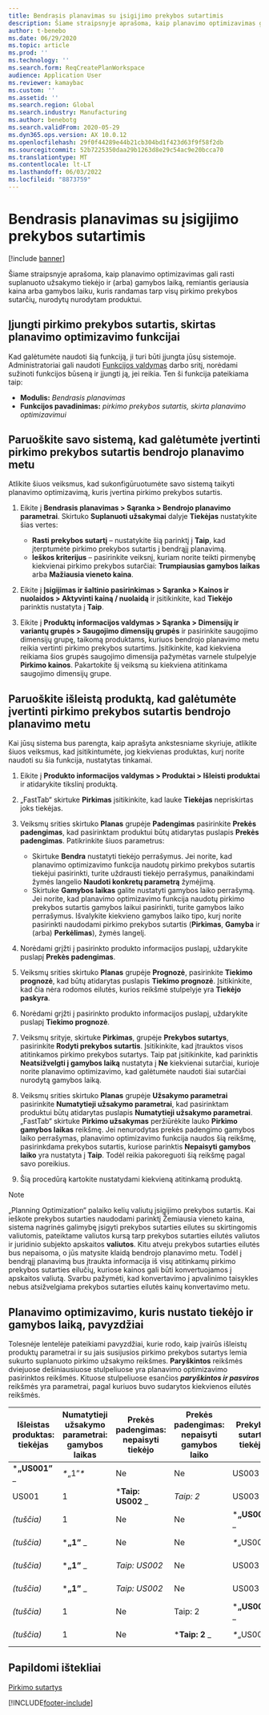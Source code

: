 ```yaml
---
title: Bendrasis planavimas su įsigijimo prekybos sutartimis
description: Šiame straipsnyje aprašoma, kaip planavimo optimizavimas gali rasti suplanuoto užsakymo tiekėjo ir (arba) gamybos laiką, remiantis geriausia kaina arba gamybos laiku, rastų pirkimo prekybos sutartyse.
author: t-benebo
ms.date: 06/29/2020
ms.topic: article
ms.prod: ''
ms.technology: ''
ms.search.form: ReqCreatePlanWorkspace
audience: Application User
ms.reviewer: kamaybac
ms.custom: ''
ms.assetid: ''
ms.search.region: Global
ms.search.industry: Manufacturing
ms.author: benebotg
ms.search.validFrom: 2020-05-29
ms.dyn365.ops.version: AX 10.0.12
ms.openlocfilehash: 29f0f44289e44b21cb304bd1f423d63f9f58f2db
ms.sourcegitcommit: 52b7225350daa29b1263d8e29c54ac9e20bcca70
ms.translationtype: MT
ms.contentlocale: lt-LT
ms.lasthandoff: 06/03/2022
ms.locfileid: "8873759"
---
```

# <a name="master-planning-with-purchase-trade-agreements"></a>Bendrasis planavimas su įsigijimo prekybos sutartimis

[!include [banner](../../includes/banner.md)]

Šiame straipsnyje aprašoma, kaip planavimo optimizavimas gali rasti suplanuoto užsakymo tiekėjo ir (arba) gamybos laiką, remiantis geriausia kaina arba gamybos laiku, kuris randamas tarp visų pirkimo prekybos sutarčių, nurodytų nurodytam produktui.

## <a name="turn-on-the-purchase-trade-agreements-for-planning-optimization-feature"></a>Įjungti pirkimo prekybos sutartis, skirtas planavimo optimizavimo funkcijai

Kad galėtumėte naudoti šią funkciją, ji turi būti įjungta jūsų sistemoje. Administratoriai gali naudoti [Funkcijos valdymas](../../../fin-ops-core/fin-ops/get-started/feature-management/feature-management-overview.md) darbo sritį, norėdami sužinoti funkcijos būseną ir įjungti ją, jei reikia. Ten ši funkcija pateikiama taip:

- **Modulis:** *Bendrasis planavimas*
- **Funkcijos pavadinimas:** *pirkimo prekybos sutartis, skirta planavimo optimizavimui*

## <a name="prepare-your-system-to-evaluate-purchase-trade-agreements-during-master-planning"></a>Paruoškite savo sistemą, kad galėtumėte įvertinti pirkimo prekybos sutartis bendrojo planavimo metu

Atlikite šiuos veiksmus, kad sukonfigūruotumėte savo sistemą taikyti planavimo optimizavimą, kuris įvertina pirkimo prekybos sutartis.

1. Eikite į **Bendrasis planavimas \> Sąranka \> Bendrojo planavimo parametrai**. Skirtuko **Suplanuoti užsakymai** dalyje **Tiekėjas** nustatykite šias vertes:

    - **Rasti prekybos sutartį** – nustatykite šią parinktį į **Taip**, kad įterptumėte pirkimo prekybos sutartis į bendrąjį planavimą.
    - **Ieškos kriterijus** – pasirinkite veiksnį, kuriam norite teikti pirmenybę kiekvienai pirkimo prekybos sutarčiai: **Trumpiausias gamybos laikas** arba **Mažiausia vieneto kaina**.

1. Eikite į **Įsigijimas ir šaltinio pasirinkimas \> Sąranka \> Kainos ir nuolaidos \> Aktyvinti kainą / nuolaidą** ir įsitikinkite, kad **Tiekėjo** parinktis nustatyta į **Taip**.
1. Eikite į **Produktų informacijos valdymas \> Sąranka \> Dimensijų ir variantų grupės \> Saugojimo dimensijų grupės** ir pasirinkite saugojimo dimensijų grupę, taikomą produktams, kuriuos bendrojo planavimo metu reikia vertinti pirkimo prekybos sutartims. Įsitikinkite, kad kiekviena reikiama šios grupės saugojimo dimensija pažymėtas varnele stulpelyje **Pirkimo kainos**. Pakartokite šį veiksmą su kiekviena atitinkama saugojimo dimensijų grupe.

## <a name="prepare-a-released-product-to-evaluate-purchase-trade-agreements-during-master-planning"></a>Paruoškite išleistą produktą, kad galėtumėte įvertinti pirkimo prekybos sutartis bendrojo planavimo metu

Kai jūsų sistema bus parengta, kaip aprašyta ankstesniame skyriuje, atlikite šiuos veiksmus, kad įsitikintumėte, jog kiekvienas produktas, kurį norite naudoti su šia funkcija, nustatytas tinkamai.

1. Eikite į **Produkto informacijos valdymas \> Produktai \> Išleisti produktai** ir atidarykite tikslinį produktą.
1. „FastTab“ skirtuke **Pirkimas** įsitikinkite, kad lauke **Tiekėjas** nepriskirtas joks tiekėjas.
1. Veiksmų srities skirtuko **Planas** grupėje **Padengimas** pasirinkite **Prekės padengimas**, kad pasirinktam produktui būtų atidarytas puslapis **Prekės padengimas**. Patikrinkite šiuos parametrus:

    - Skirtuke **Bendra** nustatyti tiekėjo perrašymus. Jei norite, kad planavimo optimizavimo funkcija naudotų pirkimo prekybos sutartis tiekėjui pasirinkti, turite uždrausti tiekėjo perrašymus, panaikindami žymės langelio **Naudoti konkretų parametrą** žymėjimą.
    - Skirtuke **Gamybos laikas** galite nustatyti gamybos laiko perrašymą. Jei norite, kad planavimo optimizavimo funkcija naudotų pirkimo prekybos sutartis gamybos laikui pasirinkti, turite gamybos laiko perrašymus. Išvalykite kiekvieno gamybos laiko tipo, kurį norite pasirinkti naudodami pirkimo prekybos sutartis (**Pirkimas**, **Gamyba** ir (arba) **Perkėlimas**), žymės langelį.

1. Norėdami grįžti į pasirinkto produkto informacijos puslapį, uždarykite puslapį **Prekės padengimas**.
1. Veiksmų srities skirtuko **Planas** grupėje **Prognozė**, pasirinkite **Tiekimo prognozė**, kad būtų atidarytas puslapis **Tiekimo prognozė**. Įsitikinkite, kad čia nėra rodomos eilutės, kurios reikšmė stulpelyje yra **Tiekėjo paskyra**.
1. Norėdami grįžti į pasirinkto produkto informacijos puslapį, uždarykite puslapį **Tiekimo prognozė**.
1. Veiksmų srityje, skirtuke **Pirkimas**, grupėje **Prekybos sutartys**, pasirinkite **Rodyti prekybos sutartis**. Įsitikinkite, kad įtrauktos visos atitinkamos pirkimo prekybos sutartys. Taip pat įsitikinkite, kad parinktis **Neatsižvelgti į gamybos laiką** nustatyta į **Ne** kiekvienai sutarčiai, kurioje norite planavimo optimizavimo, kad galėtumėte naudoti šiai sutarčiai nurodytą gamybos laiką.
1. Veiksmų srities skirtuko **Planas** grupėje **Užsakymo parametrai** pasirinkite **Numatytieji užsakymo parametrai**, kad pasirinktam produktui būtų atidarytas puslapis **Numatytieji užsakymo parametrai**. „FastTab“ skirtuke **Pirkimo užsakymas** peržiūrėkite lauko **Pirkimo gamybos laikas** reikšmę. Jei nenurodytas prekės padengimo gamybos laiko perrašymas, planavimo optimizavimo funkcija naudos šią reikšmę, pasirinkdama prekybos sutartis, kuriose parinktis **Nepaisyti gamybos laiko** yra nustatyta į **Taip**. Todėl reikia pakoreguoti šią reikšmę pagal savo poreikius.
1. Šią procedūrą kartokite nustatydami kiekvieną atitinkamą produktą.

> [!NOTE]
> „Planning Optimization“ palaiko kelių valiutų įsigijimo prekybos sutartis. Kai ieškote prekybos sutarties naudodami parinktį Žemiausia vieneto kaina, sistema nagrinės galimybę įsigyti prekybos sutarties eilutes su skirtingomis valiutomis, pateiktame valiutos kursą tarp prekybos sutarties eilutės valiutos ir juridinio subjekto apskaitos **valiutos**. Kitu atveju prekybos sutarties eilutės bus nepaisoma, o jūs matysite klaidą bendrojo planavimo metu. Todėl į bendrąjį planavimą bus įtraukta informacija iš visų atitinkamų pirkimo prekybos sutarties eilučių, kuriose kainos gali būti konvertuojamos į apskaitos valiutą. Svarbu pažymėti, kad konvertavimo į apvalinimo taisykles nebus atsižvelgiama prekybos sutarties eilutės kainų konvertavimo metu.

## <a name="examples-of-how-planning-optimization-finds-vendor-and-lead-times"></a>Planavimo optimizavimo, kuris nustato tiekėjo ir gamybos laiką, pavyzdžiai

Tolesnėje lentelėje pateikiami pavyzdžiai, kurie rodo, kaip įvairūs išleistų produktų parametrai ir su jais susijusios pirkimo prekybos sutartys lemia sukurto suplanuoto pirkimo užsakymo reikšmes. **Paryškintos** reikšmės dviejuose dešiniausiuose stulpeliuose yra planavimo optimizavimo pasirinktos reikšmės. Kituose stulpeliuose esančios **_paryškintos ir pasviros_** reikšmės yra parametrai, pagal kuriuos buvo sudarytos kiekvienos eilutės reikšmės.

| Išleistas produktas: tiekėjas | Numatytieji užsakymo parametrai: gamybos laikas | Prekės padengimas: nepaisyti tiekėjo | Prekės padengimas: nepaisyti gamybos laiko | Prekybos sutartis: tiekėjas | Prekybos sutartis: gamybos laikas | Prekybos sutartis: nepaisyti gamybos laiko | Gautas tiekėjas | Gautas gamybos laikas |
| --- | --- | --- | --- | --- | --- | --- | --- | --- |
| ***„US001”** _ | _*_„1”_*_ | Ne | Ne | US003 | 3 | Ne | _ *„US001”** | **1** |
| US001 | 1 | ***Taip: US002** _ | _*_Taip: 2_*_ | US003 | 3 | Ne | _ *„US002”** | **2** |
| *(tuščia)* | 1 | Ne | Ne | ***„US003”** _ | _*_„3”_*_ | Ne | _ *„US003”** | **3** |
| *(tuščia)* | ***„1”** _ | Ne | Ne | _*_„US003”_*_ | 3 | Taip | _ *„US003”** | **1** |
| *(tuščia)* | ***„1”** _ | _*_Taip: US002_*_ | Ne | US003 | 3 | Ne | _ *„US002”** | **1** |
| *(tuščia)* | ***„1”** _ | _*_Taip: US002_*_ | Ne | US003 | 3 | Ne | _ *„US002”** | **1** |
| *(tuščia)* | 1 | Ne | Taip: 2 | ***„US003”** _ | _*_„3”_*_ | Ne | _ *„US003”** | **3** |
| *(tuščia)* | 1 | Ne | ***Taip: 2** _ | _*_„US003”_*_ | 3 | Taip | _ *„US003”** | **2** |

## <a name="additional-resources"></a>Papildomi ištekliai

[Pirkimo sutartys](../../procurement/purchase-agreements.md)


[!INCLUDE[footer-include](../../../includes/footer-banner.md)]
